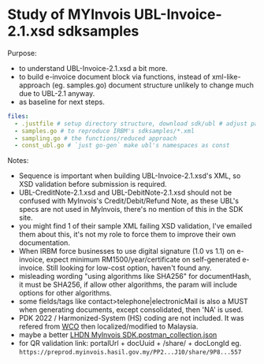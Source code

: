 # Study of MYInvois UBL-Invoice-2.1.xsd sdksamples

Purpose:

- to understand UBL-Invoice-2.1.xsd a bit more.
- to build e-invoice document block via functions, instead of xml-like-approach (eg. samples.go) document structure unlikely to change much due to UBL-2.1 anyway.
- as baseline for next steps.

```yaml
files:
  - .justfile # setup directory structure, download sdk/ubl # adjust path accordingly, same goes to *.go files
  - samples.go # to reproduce IRBM's sdksamples/*.xml
  - sampling.go # the functions/reduced approach
  - const_ubl.go # `just go-gen` make ubl's namespaces as const
```

Notes:

- Sequence is important when building UBL-Invoice-2.1.xsd's XML, so XSD validation before submission is required.
- UBL-CreditNote-2.1.xsd and UBL-DebitNote-2.1.xsd should not be confused with MyInvois's Credit/Debit/Refund Note, as these UBL's specs are not used in MyInvois, there's no mention of this in the SDK site.
- you might find 1 of their sample XML failing XSD validation, I've emailed them about this, it's not my role to force them to improve their own documentation.
- When IRBM force businesses to use digital signature (1.0 vs 1.1) on e-invoice, expect minimum RM1500/year/certificate on self-generated e-invoice. Still looking for low-cost option, haven't found any.
- misleading wording "using algorithms like SHA256" for documentHash, it must be SHA256, if allow other algorithms, the param will include options for other algorithms. 
- some fields/tags like contact>telephone|electronicMail is also a MUST when generating documents, except consolidated, then 'NA' is used.
- PDK 2022 / Harmonized-System (HS) coding are not included. It was refered from [WCO](https://www.wcoomd.org/en/topics/nomenclature/instrument-and-tools.aspx) then localized/modified to Malaysia.
- maybe a better [LHDN MyInvois SDK.postman_collection.json](https://github.com/user-attachments/files/20915041/LHDN.MyInvois.SDK.postman_collection.json)
- for QR validation link: portalUrl + docUuid + /share/ + docLongId eg. `https://preprod.myinvois.hasil.gov.my/PP2...J10/share/9P8...557`
